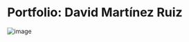 # Portfolio: David Martínez Ruiz

![image](https://github.com/user-attachments/assets/af2c3ee3-53fa-4da3-a319-b08deb59aa58)
